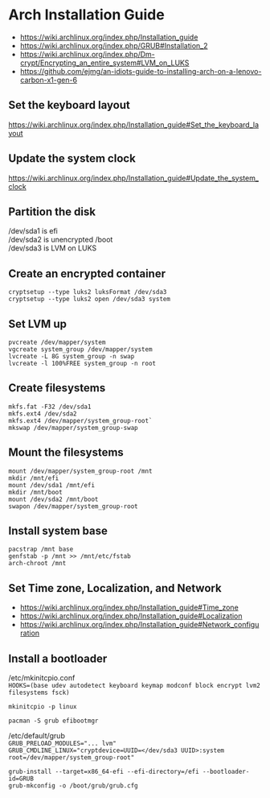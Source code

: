 # Arch Installation Guide

* https://wiki.archlinux.org/index.php/Installation_guide
* https://wiki.archlinux.org/index.php/GRUB#Installation_2
* https://wiki.archlinux.org/index.php/Dm-crypt/Encrypting_an_entire_system#LVM_on_LUKS
* https://github.com/ejmg/an-idiots-guide-to-installing-arch-on-a-lenovo-carbon-x1-gen-6

## Set the keyboard layout

https://wiki.archlinux.org/index.php/Installation_guide#Set_the_keyboard_layout

## Update the system clock

https://wiki.archlinux.org/index.php/Installation_guide#Update_the_system_clock

## Partition the disk

/dev/sda1 is efi  
/dev/sda2 is unencrypted /boot  
/dev/sda3 is LVM on LUKS

## Create an encrypted container

```
cryptsetup --type luks2 luksFormat /dev/sda3
cryptsetup --type luks2 open /dev/sda3 system
```

## Set LVM up

```
pvcreate /dev/mapper/system
vgcreate system_group /dev/mapper/system
lvcreate -L 8G system_group -n swap
lvcreate -l 100%FREE system_group -n root
```

## Create filesystems

```
mkfs.fat -F32 /dev/sda1
mkfs.ext4 /dev/sda2
mkfs.ext4 /dev/mapper/system_group-root`
mkswap /dev/mapper/system_group-swap
```

## Mount the filesystems

```
mount /dev/mapper/system_group-root /mnt
mkdir /mnt/efi
mount /dev/sda1 /mnt/efi
mkdir /mnt/boot
mount /dev/sda2 /mnt/boot
swapon /dev/mapper/system_group-root
```

## Install system base

```
pacstrap /mnt base
genfstab -p /mnt >> /mnt/etc/fstab
arch-chroot /mnt
```

## Set Time zone, Localization, and Network

* https://wiki.archlinux.org/index.php/Installation_guide#Time_zone
* https://wiki.archlinux.org/index.php/Installation_guide#Localization
* https://wiki.archlinux.org/index.php/Installation_guide#Network_configuration

## Install a bootloader

/etc/mkinitcpio.conf  
`HOOKS=(base udev autodetect keyboard keymap modconf block encrypt lvm2 filesystems fsck)`

`mkinitcpio -p linux`

`pacman -S grub efibootmgr`

/etc/default/grub  
`GRUB_PRELOAD_MODULES="... lvm"`  
`GRUB_CMDLINE_LINUX="cryptdevice=UUID=</dev/sda3 UUID>:system root=/dev/mapper/system_group-root"`

```
grub-install --target=x86_64-efi --efi-directory=/efi --bootloader-id=GRUB
grub-mkconfig -o /boot/grub/grub.cfg
```
